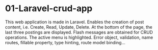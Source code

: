 # 01-Laravel-crud-app

This web application is made in Laravel. Enables the creation of post content, i.e. Create, Read, Update, Delete. At the bottom of the page, the last three postings are displayed. Flash messages are obtained for CRUD operations. The active menu is highlighted. Error object, validation, name routes, fillable property, type hinting, route model binding...
